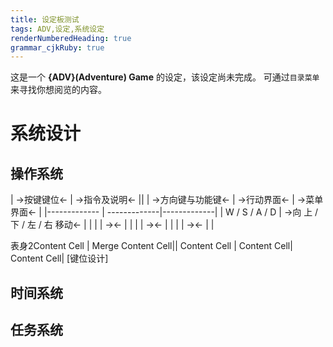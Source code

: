 ```yaml
---
title: 设定板测试
tags: ADV,设定,系统设定
renderNumberedHeading: true
grammar_cjkRuby: true
---
```



这是一个 **{ADV}(Adventure) Game** 的设定，该设定尚未完成。
可通过`目录菜单`来寻找你想阅览的内容。

# 系统设计

## 操作系统

| ->按键键位<- | ->指令及说明<- ||
| ->方向键与功能键<- | ->行动界面<- | ->菜单界面<- |
|------------- | -------------|-------------|
| W / S / A / D | ->向 上 / 下 / 左 / 右 移动<- |  |
|  | -><- |  |
|  | -><- |  |
|  | -><- |  |

表身2Content Cell  | Merge Content Cell||
Content Cell  | Content Cell| Content Cell|
[键位设计]


## 时间系统

## 任务系统